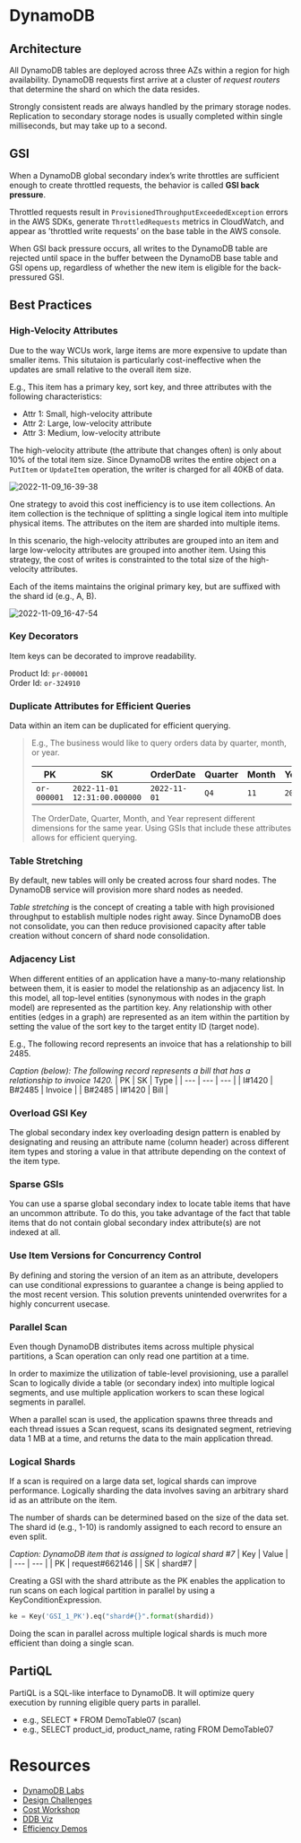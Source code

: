 # DynamoDB

## Architecture

All DynamoDB tables are deployed across three AZs within a region for high availability. DynamoDB requests first arrive at a cluster of *request routers* that determine the shard on which the data resides.

Strongly consistent reads are always handled by the primary storage nodes. Replication to secondary storage nodes is usually completed within single milliseconds, but may take up to a second.

## GSI

When a DynamoDB global secondary index’s write throttles are sufficient enough to create throttled requests, the behavior is called **GSI back pressure**.

Throttled requests result in `ProvisionedThroughputExceededException` errors in the AWS SDKs, generate `ThrottledRequests` metrics in CloudWatch, and appear as ’throttled write requests’ on the base table in the AWS console.

When GSI back pressure occurs, all writes to the DynamoDB table are rejected until space in the buffer between the DynamoDB base table and GSI opens up, regardless of whether the new item is eligible for the back-pressured GSI.

## Best Practices

### High-Velocity Attributes

Due to the way WCUs work, large items are more expensive to update than smaller items. This situtaion is particularly cost-ineffective when the updates are small relative to the overall item size.

E.g., This item has a primary key, sort key, and three attributes with the following characteristics:
- Attr 1: Small, high-velocity attribute
- Attr 2: Large, low-velocity attribute
- Attr 3: Medium, low-velocity attribute

The high-velocity attribute (the attribute that changes often) is only about 10% of the total item size. Since DynamoDB writes the entire object on a `PutItem` or `UpdateItem` operation, the writer is charged for all 40KB of data.

![2022-11-09_16-39-38](https://user-images.githubusercontent.com/10566616/200947520-3284fca8-f2de-4658-b223-4ac5f60079f4.png)

One strategy to avoid this cost inefficiency is to use item collections. An item collection is the technique of splitting a single logical item into multiple physical items. The attributes on the item are sharded into multiple items. 

In this scenario, the high-velocity attributes are grouped into an item and large low-velocity attributes are grouped into another item. Using this strategy, the cost of writes is constrainted to the total size of the high-velocity attributes.

Each of the items maintains the original primary key, but are suffixed with the shard id (e.g., A, B).

![2022-11-09_16-47-54](https://user-images.githubusercontent.com/10566616/200948874-c2e5b3f2-083b-46ed-bea4-445b28de144d.png)

### Key Decorators

Item keys can be decorated to improve readability.

Product Id: `pr-000001`  
Order Id: `or-324910`  

### Duplicate Attributes for Efficient Queries

Data within an item can be duplicated for efficient querying.

> E.g., The business would like to query orders data by quarter, month, or year.
>
> | PK | SK | OrderDate | Quarter | Month | Year |
> | --- | --- | --- | --- | --- | --- |
> | `or-000001` | `2022-11-01 12:31:00.000000` | `2022-11-01` | `Q4` | `11` | `2022` |
>
> The OrderDate, Quarter, Month, and Year represent different dimensions for the same year. Using GSIs that include these attributes allows for efficient querying.

### Table Stretching

By default, new tables will only be created across four shard nodes. The DynamoDB service will provision more shard nodes as needed.

*Table stretching* is the concept of creating a table with high provisioned throughput to establish multiple nodes right away. Since DynamoDB does not consolidate, you can then reduce provisioned capacity after table creation without concern of shard node consolidation.

### Adjacency List

When different entities of an application have a many-to-many relationship between them, it is easier to model the relationship as an adjacency list. In this model, all top-level entities (synonymous with nodes in the graph model) are represented as the partition key. Any relationship with other entities (edges in a graph) are represented as an item within the partition by setting the value of the sort key to the target entity ID (target node).

E.g., The following record represents an invoice that has a relationship to bill 2485.

*Caption (below): The following record represents a bill that has a relationship to invoice 1420.*
| PK | SK | Type |
| --- | --- | --- |
| I#1420 | B#2485 | Invoice |
| B#2485 | I#1420 | Bill |

### Overload GSI Key

The global secondary index key overloading design pattern is enabled by designating and reusing an attribute name (column header) across different item types and storing a value in that attribute depending on the context of the item type.

### Sparse GSIs

You can use a sparse global secondary index to locate table items that have an uncommon attribute. To do this, you take advantage of the fact that table items that do not contain global secondary index attribute(s) are not indexed at all.

### Use Item Versions for Concurrency Control

By defining and storing the version of an item as an attribute, developers can use conditional expressions to guarantee a change is being applied to the most recent version. This solution prevents unintended overwrites for a highly concurrent usecase.

### Parallel Scan

Even though DynamoDB distributes items across multiple physical partitions, a Scan operation can only read one partition at a time.

In order to maximize the utilization of table-level provisioning, use a parallel Scan to logically divide a table (or secondary index) into multiple logical segments, and use multiple application workers to scan these logical segments in parallel.

When a parallel scan is used, the application spawns three threads and each thread issues a Scan request, scans its designated segment, retrieving data 1 MB at a time, and returns the data to the main application thread.

### Logical Shards

If a scan is required on a large data set, logical shards can improve performance. Logically sharding the data involves saving an arbitrary shard id as an attribute on the item.

The number of shards can be determined based on the size of the data set. The shard id (e.g., 1-10) is randomly assigned to each record to ensure an even split.

*Caption: DynamoDB item that is assigned to logical shard #7*
| Key | Value |
| --- | --- |
| PK | request#662146 | 
| SK | shard#7 |

Creating a GSI with the shard attribute as the PK enables the application to run scans on each logical partition in parallel by using a KeyConditionExpression.

```python
ke = Key('GSI_1_PK').eq("shard#{}".format(shardid))
```

Doing the scan in parallel across multiple logical shards is much more efficient than doing a single scan.

## PartiQL

PartiQL is a SQL-like interface to DynamoDB. It will optimize query execution by running eligible query parts in parallel.
  - e.g., SELECT * FROM DemoTable07 (scan)
  - e.g., SELECT product_id, product_name, rating FROM DemoTable07

# Resources

- [DynamoDB Labs](https://amazon-dynamodb-labs.com/)
- [Design Challenges](https://amazon-dynamodb-labs.com/scenarios.html)
- [Cost Workshop](https://github.com/robm26/cost)
- [DDB Viz](https://github.com/robm26/ddbviz)
- [Efficiency Demos](https://github.com/robm26/efficiencydemos)

